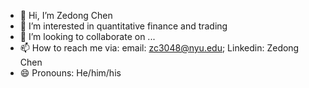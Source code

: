 - 👋 Hi, I’m Zedong Chen
- 👀 I’m interested in quantitative finance and trading
- 💞️ I’m looking to collaborate on ...
- 📫 How to reach me via: email: zc3048@nyu.edu; Linkedin: Zedong Chen
- 😄 Pronouns: He/him/his

<!---
ZedongDaniel/ZedongDaniel is a ✨ special ✨ repository because its `README.md` (this file) appears on your GitHub profile.
You can click the Preview link to take a look at your changes.
--->
